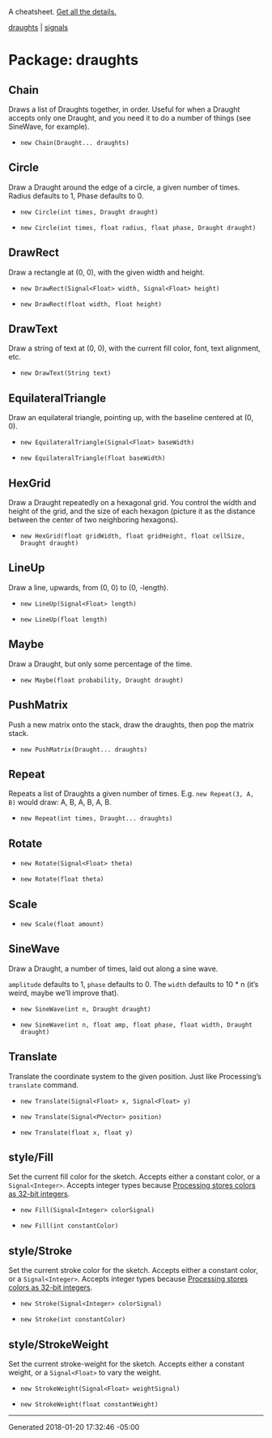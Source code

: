 A cheatsheet.
[Get all the details.](https://github.com/danbernier/draughts)

[draughts](draughts) | [signals](signals)

# Package: draughts


## Chain


<p>Draws a list of Draughts together, in order. Useful for when a Draught
accepts only one Draught, and you need it to do a number of things (see
SineWave, for example).</p>



* `new Chain(Draught... draughts)`


## Circle


<p>Draw a Draught around the edge of a circle, a given number of times. Radius
defaults to 1, Phase defaults to 0.</p>



* `new Circle(int times, Draught draught)`

* `new Circle(int times, float radius, float phase, Draught draught)`


## DrawRect


<p>Draw a rectangle at (0, 0), with the given width and height.</p>



* `new DrawRect(Signal<Float> width, Signal<Float> height)`

* `new DrawRect(float width, float height)`


## DrawText


<p>Draw a string of text at (0, 0), with the current fill color, font, text
alignment, etc.</p>



* `new DrawText(String text)`


## EquilateralTriangle


<p>Draw an equilateral triangle, pointing up, with the baseline centered at (0,
0).</p>



* `new EquilateralTriangle(Signal<Float> baseWidth)`

* `new EquilateralTriangle(float baseWidth)`


## HexGrid


<p>Draw a Draught repeatedly on a hexagonal grid. You control the width and
height of the grid, and the size of each hexagon (picture it as the distance
between the center of two neighboring hexagons).</p>



* `new HexGrid(float gridWidth, float gridHeight, float cellSize, Draught draught)`


## LineUp


<p>Draw a line, upwards, from (0, 0) to (0, -length).</p>



* `new LineUp(Signal<Float> length)`

* `new LineUp(float length)`


## Maybe


<p>Draw a Draught, but only some percentage of the time.</p>



* `new Maybe(float probability, Draught draught)`


## PushMatrix


<p>Push a new matrix onto the stack, draw the draughts, then pop the matrix
stack.</p>



* `new PushMatrix(Draught... draughts)`


## Repeat


<p>Repeats a list of Draughts a given number of times. E.g. <code>new Repeat(3, A,
B)</code> would draw: A, B, A, B, A, B.</p>



* `new Repeat(int times, Draught... draughts)`


## Rotate





* `new Rotate(Signal<Float> theta)`

* `new Rotate(float theta)`


## Scale





* `new Scale(float amount)`


## SineWave


<p>Draw a Draught, a number of times, laid out along a sine wave.</p>

<p><code>amplitude</code> defaults to 1, <code>phase</code> defaults to 0. The <code>width</code> defaults to 10
* n (it’s weird, maybe we’ll improve that).</p>



* `new SineWave(int n, Draught draught)`

* `new SineWave(int n, float amp, float phase, float width, Draught draught)`


## Translate


<p>Translate the coordinate system to the given position. Just like
Processing’s <code>translate</code> command.</p>



* `new Translate(Signal<Float> x, Signal<Float> y)`

* `new Translate(Signal<PVector> position)`

* `new Translate(float x, float y)`


## style/Fill


<p>Set the current fill color for the sketch. Accepts either a constant color,
or a <code>Signal&lt;Integer&gt;</code>. Accepts integer types because <a href="https://processing.org/reference/color_datatype.html">Processing stores
colors as 32-bit
integers</a>.</p>



* `new Fill(Signal<Integer> colorSignal)`

* `new Fill(int constantColor)`


## style/Stroke


<p>Set the current stroke color for the sketch. Accepts either a constant
color, or a <code>Signal&lt;Integer&gt;</code>. Accepts integer types because <a href="https://processing.org/reference/color_datatype.html">Processing
stores colors as 32-bit
integers</a>.</p>



* `new Stroke(Signal<Integer> colorSignal)`

* `new Stroke(int constantColor)`


## style/StrokeWeight


<p>Set the current stroke-weight for the sketch. Accepts either a constant
weight, or a <code>Signal&lt;Float&gt;</code> to vary the weight.</p>



* `new StrokeWeight(Signal<Float> weightSignal)`

* `new StrokeWeight(float constantWeight)`



---------------

Generated 2018-01-20 17:32:46 -05:00

